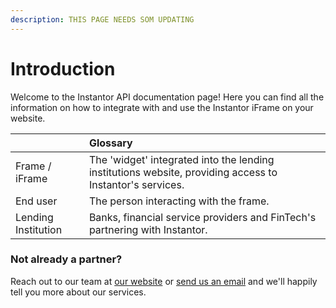 ```yaml
---
description: THIS PAGE NEEDS SOM UPDATING
---
```


# Introduction

Welcome to the Instantor API documentation page! Here you can find all the information on how to integrate with and use the Instantor iFrame on your website.

|  | Glossary |
| :--- | :--- |
| Frame / iFrame | The 'widget' integrated into the lending institutions website, providing access to Instantor's services. |
| End user | The person interacting with the frame. |
| Lending Institution | Banks, financial service providers and FinTech's partnering with Instantor. |

### Not already a partner?

Reach out to our team at [our website](https://www.instantor.com/) or [send us an email](mailto:commercial@instantor.com) and we'll happily tell you more about our services.

